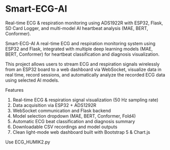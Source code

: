 # Smart-ECG-AI
Real-time ECG &amp; respiration monitoring using ADS1922R with ESP32, Flask, SD Card Logger, and multi-model AI heartbeat analysis (MAE, BERT, Conformer).

Smart-ECG-AI
A real-time ECG and respiration monitoring system using ESP32 and Flask, integrated with multiple deep learning models (MAE, BERT, Conformer) for heartbeat classification and diagnosis visualization.

This project allows users to stream ECG and respiration signals wirelessly from an ESP32 board to a web dashboard via WebSocket, visualize data in real time, record sessions, and automatically analyze the recorded ECG data using selected AI models.

Features
1. Real-time ECG & respiration signal visualization (50 Hz sampling rate)
2. Data acquisition via ESP32 + ADS1292R
3. WebSocket communication and Flask backend
4. Model selection dropdown (MAE, BERT, Conformer, Fold4)
5. Automatic ECG beat classification and diagnosis summary
6. Downloadable CSV recordings and model outputs
7. Clean light-mode web dashboard built with Bootstrap 5 & Chart.js

Use ECG_HUMIK2.py
